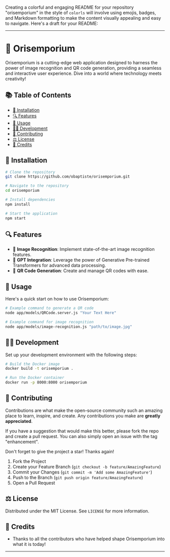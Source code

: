 Creating a colorful and engaging README for your repository "orisemporium" in the style of `colorls` will involve using emojis, badges, and Markdown formatting to make the content visually appealing and easy to navigate. Here's a draft for your README:

---

# 🎩 Orisemporium

Orisemporium is a cutting-edge web application designed to harness the power of image recognition and QR code generation, providing a seamless and interactive user experience. Dive into a world where technology meets creativity!

## 📚 Table of Contents

- [🚀 Installation](#-installation)
- [🔍 Features](#-features)
- [🔧 Usage](#-usage)
- [👩‍💻 Development](#-development)
- [🤝 Contributing](#-contributing)
- [⚖️ License](#-license)
- [🌟 Credits](#-credits)

## 🚀 Installation

```bash
# Clone the repository
git clone https://github.com/obaptiste/orisemporium.git

# Navigate to the repository
cd orisemporium

# Install dependencies
npm install

# Start the application
npm start
```

## 🔍 Features

- 📸 **Image Recognition**: Implement state-of-the-art image recognition features.
- 🧬 **GPT Integration**: Leverage the power of Generative Pre-trained Transformers for advanced data processing.
- 📱 **QR Code Generation**: Create and manage QR codes with ease.

## 🔧 Usage

Here's a quick start on how to use Orisemporium:

```bash
# Example command to generate a QR code
node app/models/QRCode.server.js "Your Text Here"

# Example command for image recognition
node app/models/image-recognition.js "path/to/image.jpg"
```

## 👩‍💻 Development

Set up your development environment with the following steps:

```bash
# Build the Docker image
docker build -t orisemporium .

# Run the Docker container
docker run -p 8000:8000 orisemporium
```

## 🤝 Contributing

Contributions are what make the open-source community such an amazing place to learn, inspire, and create. Any contributions you make are **greatly appreciated**.

If you have a suggestion that would make this better, please fork the repo and create a pull request. You can also simply open an issue with the tag "enhancement".

Don't forget to give the project a star! Thanks again!

1. Fork the Project
2. Create your Feature Branch (`git checkout -b feature/AmazingFeature`)
3. Commit your Changes (`git commit -m 'Add some AmazingFeature'`)
4. Push to the Branch (`git push origin feature/AmazingFeature`)
5. Open a Pull Request

## ⚖️ License

Distributed under the MIT License. See `LICENSE` for more information.

## 🌟 Credits

- Thanks to all the contributors who have helped shape Orisemporium into what it is today!

---
